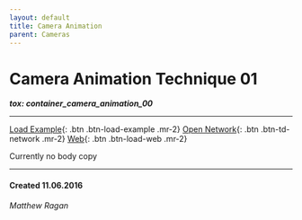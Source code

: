 ```yaml
---
layout: default
title: Camera Animation
parent: Cameras
---
```


# Camera Animation Technique 01
***tox: container_camera_animation_00***  

*****

[Load Example](?actionable=1&action=load_tox&remotePath=){: .btn .btn-load-example .mr-2}
[Open Network](?actionable=1&action=open_floating_network){: .btn .btn-td-network .mr-2}
[Web](?actionable=1&action=open_in_browser){: .btn .btn-load-web .mr-2}

Currently no body copy

---
#### Created 11.06.2016
*Matthew Ragan*